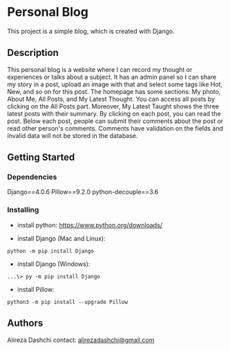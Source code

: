 # Personal Blog

This project is a simple blog, which is created with Django.

## Description

This personal blog is a website where I can record my thought or experiences or talks about a subject. It has an admin panel so I can share my story in a post, upload an image with that and select some tags like Hot, New, and so on for this post. The homepage has some sections: My photo, About Me, All Posts, and My Latest Thought. You can access all posts by clicking on the All Posts part. Moreover, My Latest Taught shows the three latest posts with their summary. By clicking on each post, you can read the post. Below each post, people can submit their comments about the post or read other person's comments. Comments have validation on the fields and invalid data will not be stored in the database.

## Getting Started

### Dependencies

Django==4.0.6
Pillow==9.2.0
python-decouple==3.6

### Installing

* install python:
<https://www.python.org/downloads/>

* install Django (Mac and Linux):

```
python -m pip install Django 
```

* install Django (Windows):

```
...\> py -m pip install Django
```

* install Pillow:

```
python3 -m pip install --upgrade Pillow
```

## Authors

Alireza Dashchi
contact: alirezadashchi@gmail.com

